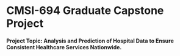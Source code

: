 # CMSI-694 Graduate Capstone Project
#### Project Topic: Analysis and Prediction of Hospital Data to Ensure Consistent Healthcare Services Nationwide.
